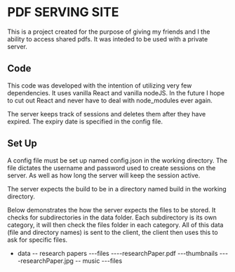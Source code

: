 # PDF SERVING SITE

This is a project created for the purpose of giving my friends and I the ability to access shared pdfs. It was inteded to be used with a private server.

## Code 

This code was developed with the intention of utilizing very few dependencies. It uses vanilla React and vanilla nodeJS. In the future I hope to cut out React and never have to deal with node_modules ever again.

The server keeps track of sessions and deletes them after they have expired. The expiry date is specified in the config file.

## Set Up

A config file must be set up named config.json in the working directory. The file dictates the username and password used to create sessions on the server. As well as how long the server will keep the session active. 

The server expects the build to be in a directory named build in the working directory.

Below demonstrates the how the server expects the files to be stored. It checks for subdirectories in the data folder. Each subdirectory is its own category, it will then check the files folder in each category. All of this data (file and directory names) is sent to the client, the client then uses this to ask for specific files. 

- data
-- research papers
---files
----researchPaper.pdf
---thumbnails
----researchPaper.jpg
-- music
---files
